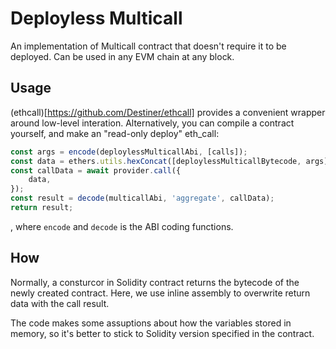 # Deployless Multicall

An implementation of Multicall contract that doesn't require it to be deployed. Can be used in any EVM chain at any block.

## Usage

(ethcall)[https://github.com/Destiner/ethcall] provides a convenient wrapper around low-level interation. Alternatively, you can compile a contract yourself, and make an "read-only deploy" eth_call:

```js
const args = encode(deploylessMulticallAbi, [calls]);
const data = ethers.utils.hexConcat([deploylessMulticallBytecode, args]);
const callData = await provider.call({
	data,
});
const result = decode(multicallAbi, 'aggregate', callData);
return result;
```
, where `encode` and `decode` is the ABI coding functions.

## How

Normally, a consturcor in Solidity contract returns the bytecode of the newly created contract. Here, we use inline assembly to overwrite return data with the call result.

The code makes some assuptions about how the variables stored in memory, so it's better to stick to Solidity version specified in the contract.
